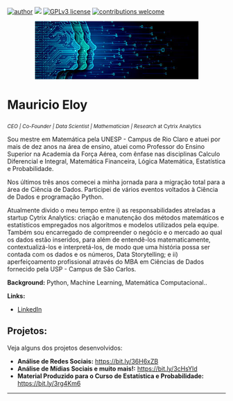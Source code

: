 [![author](https://img.shields.io/badge/author-MauricioEloy-red.svg)](https://www.linkedin.com/in/mauricio-eloy) [![](https://img.shields.io/badge/python-3.7+-blue.svg)](https://www.python.org/downloads/release/python-365/) [![GPLv3 license](https://img.shields.io/badge/License-GPLv3-blue.svg)](http://perso.crans.org/besson/LICENSE.html) [![contributions welcome](https://img.shields.io/badge/contributions-welcome-brightgreen.svg?style=flat)](https://github.com/MauricioEloy/Portifolio/issues)

<p align="center">
  <img src="banner.jpeg" >
</p>

# Mauricio Eloy
<sub>*CEO | Co-Founder | Data Scientist | Mathematician | Research* at Cytrix Analytics</sub>

Sou mestre em Matemática pela UNESP - Campus de Rio Claro e atuei por mais de dez anos na área de ensino, atuei como Professor do Ensino Superior na Academia da Força Aérea, com ênfase nas disciplinas Calculo Diferencial e Integral, Matemática Financeira, Lógica Matemática, Estatística e Probabilidade.

Nos últimos três anos comecei a minha jornada para a migração total para a área de Ciência de Dados. Participei de vários eventos voltados à Ciência de Dados e programação Python.

Atualmente divido o meu tempo entre i) as responsabilidades atreladas a startup Cytrix Analytics: criação e manutenção dos métodos matemáticos e estatísticos empregados nos algoritmos e modelos utilizados pela equipe. Também sou encarregado de compreender o negócio e o mercado ao qual os dados estão inseridos, para além de entendê-los matematicamente, contextualizá-los e interpretá-los, de modo que uma história possa ser contada com os dados e os números, Data Storytelling; e ii) aperfeiçoamento profissional através do MBA em Ciências de Dados fornecido pela USP - Campus de São Carlos.

**Background:** Python, Machine Learning, Matemática Computacional..

**Links:**

* [LinkedIn](https://www.linkedin.com/in/mauricio-eloy)

## Projetos:

Veja alguns dos projetos desenvolvidos:

* **Análise de Redes Sociais:** https://bit.ly/36H6xZB
* **Análise de Mídias Sociais e muito mais!:** https://bit.ly/3cHsYld
* **Material Produzido para o Curso de Estatística e Probabilidade:** https://bit.ly/3rg4Km6

---

